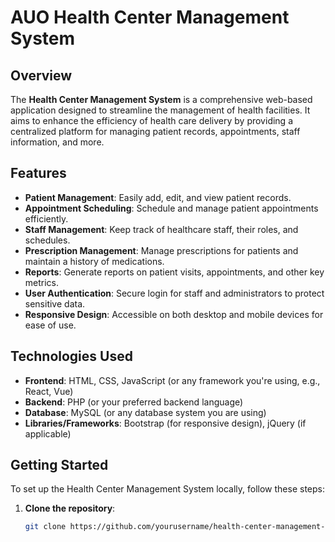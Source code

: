 # AUO Health Center Management System

## Overview
The **Health Center Management System** is a comprehensive web-based application designed to streamline the management of health facilities. It aims to enhance the efficiency of health care delivery by providing a centralized platform for managing patient records, appointments, staff information, and more.

## Features
- **Patient Management**: Easily add, edit, and view patient records.
- **Appointment Scheduling**: Schedule and manage patient appointments efficiently.
- **Staff Management**: Keep track of healthcare staff, their roles, and schedules.
- **Prescription Management**: Manage prescriptions for patients and maintain a history of medications.
- **Reports**: Generate reports on patient visits, appointments, and other key metrics.
- **User Authentication**: Secure login for staff and administrators to protect sensitive data.
- **Responsive Design**: Accessible on both desktop and mobile devices for ease of use.

## Technologies Used
- **Frontend**: HTML, CSS, JavaScript (or any framework you're using, e.g., React, Vue)
- **Backend**: PHP (or your preferred backend language)
- **Database**: MySQL (or any database system you are using)
- **Libraries/Frameworks**: Bootstrap (for responsive design), jQuery (if applicable)

## Getting Started
To set up the Health Center Management System locally, follow these steps:

1. **Clone the repository**:
   ```bash
   git clone https://github.com/yourusername/health-center-management-system.git
